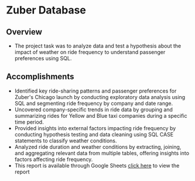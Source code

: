 # Zuber Database

## Overview
* The project task was to analyze data and test a hypothesis about the impact of weather on ride frequency to understand passenger preferences using SQL.

## Accomplishments
* Identified key ride-sharing patterns and passenger preferences for Zuber's Chicago launch by conducting exploratory data analysis using SQL and segmenting ride frequency by company and date range.
* Uncovered company-specific trends in ride data by grouping and summarizing rides for Yellow and Blue taxi companies during a specific time period.
* Provided insights into external factors impacting ride frequency by conducting hypothesis testing and data cleaning using SQL CASE statements to classify weather conditions.
* Analyzed ride duration and weather conditions by extracting, joining, and aggregating relevant data from multiple tables, offering insights into factors affecting ride frequency.
*  This report is available through Google Sheets
  [click here](https://docs.google.com/document/d/10WDtiGhH8iF6sqdLBe8zazzS3iDi25Fu/edit?usp=sharing&ouid=100841982003595353804&rtpof=true&sd=true) to view the report
